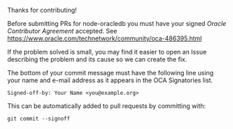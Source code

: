 Thanks for contributing!

Before submitting PRs for node-oracledb you must have your signed *Oracle Contributor Agreement* accepted.  See https://www.oracle.com/technetwork/community/oca-486395.html

If the problem solved is small, you may find it easier to open an Issue describing the problem and its cause so we can create the fix.

The bottom of your commit message must have the following line using your name and e-mail address as it appears in the OCA Signatories list.

```
Signed-off-by: Your Name <you@example.org>
```

This can be automatically added to pull requests by committing with:

```
git commit --signoff
````
